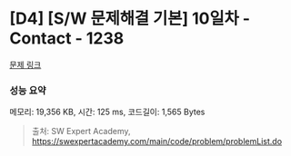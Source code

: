 # [D4] [S/W 문제해결 기본] 10일차 - Contact - 1238 

[문제 링크](https://swexpertacademy.com/main/code/problem/problemDetail.do?contestProbId=AV15B1cKAKwCFAYD) 

### 성능 요약

메모리: 19,356 KB, 시간: 125 ms, 코드길이: 1,565 Bytes



> 출처: SW Expert Academy, https://swexpertacademy.com/main/code/problem/problemList.do